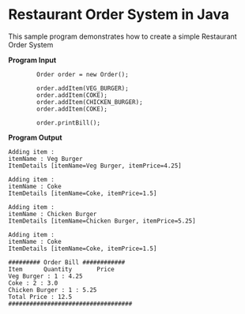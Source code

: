 Restaurant Order System in Java
=====

This sample program demonstrates how to create a simple Restaurant Order System

**Program Input** 

```
		Order order = new Order();

		order.addItem(VEG_BURGER);
		order.addItem(COKE);
		order.addItem(CHICKEN_BURGER);
		order.addItem(COKE);

		order.printBill();
```

**Program Output**

```
Adding item : 
itemName : Veg Burger
ItemDetails [itemName=Veg Burger, itemPrice=4.25]

Adding item : 
itemName : Coke
ItemDetails [itemName=Coke, itemPrice=1.5]

Adding item : 
itemName : Chicken Burger
ItemDetails [itemName=Chicken Burger, itemPrice=5.25]

Adding item : 
itemName : Coke
ItemDetails [itemName=Coke, itemPrice=1.5]

######### Order Bill ############
Item      Quantity       Price
Veg Burger : 1 : 4.25
Coke : 2 : 3.0
Chicken Burger : 1 : 5.25
Total Price : 12.5
###################################
```
